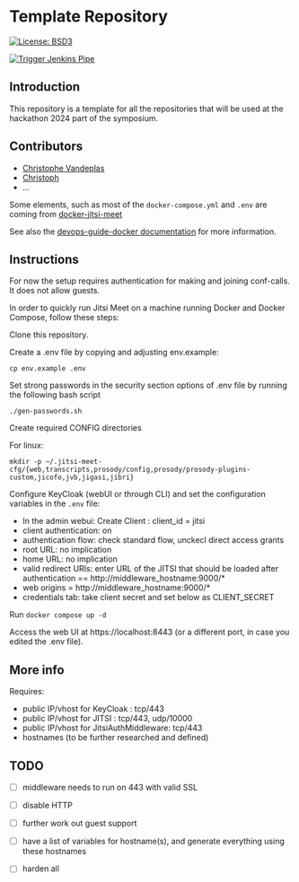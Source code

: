 
# Template Repository
[![License: BSD3](https://img.shields.io/badge/License-BSD3-blue.svg)](https://opensource.org/license/bsd-3-clause/)

[![Trigger Jenkins Pipe](https://github.com/digitharium/hiami-jitsi-keycloak/actions/workflows/main.yml/badge.svg)](https://github.com/digitharium/hiami-jitsi-keycloak/actions/workflows/main.yml)

## Introduction
This repository is a template for all the repositories that will be used at the hackathon 2024 part of the symposium.

## Contributors
* [Christophe Vandeplas](https://github.com/cvandeplas)
* [Christoph](https://github.com/guschtel)
* ...

Some elements, such as most of the `docker-compose.yml` and `.env` are coming from [docker-jitsi-meet](https://github.com/jitsi/docker-jitsi-meet)

See also the [devops-guide-docker documentation](https://jitsi.github.io/handbook/docs/devops-guide/devops-guide-docker/) for more information.

## Instructions
For now the setup requires authentication for making and joining conf-calls. It does not allow guests.


In order to quickly run Jitsi Meet on a machine running Docker and Docker Compose, follow these steps:

Clone this repository.

Create a .env file by copying and adjusting env.example:

```
cp env.example .env
```

Set strong passwords in the security section options of .env file by running the following bash script
```
./gen-passwords.sh
```
Create required CONFIG directories

For linux:
```
mkdir -p ~/.jitsi-meet-cfg/{web,transcripts,prosody/config,prosody/prosody-plugins-custom,jicofo,jvb,jigasi,jibri}
```

Configure KeyCloak (webUI or through CLI) and set the configuration variables in the `.env` file: 
- In the admin webui: Create Client : client_id = jitsi
- client authentication: on
- authentication flow: check standard flow, unckecl direct access grants
- root URL: no implication
- home URL: no implication
- valid redirect URIs: enter URL of the JITSI that should be loaded after authentication == http://middleware_hostname:9000/*
- web origins = http://middleware_hostname:9000/*
- credentials tab: take client secret and set below as CLIENT_SECRET

Run `docker compose up -d`

Access the web UI at https://localhost:8443 (or a different port, in case you edited the .env file).

## More info
Requires:
- public IP/vhost for KeyCloak : tcp/443 
- public IP/vhost for JITSI : tcp/443, udp/10000 
- public IP/vhost for JitsiAuthMiddleware: tcp/443
- hostnames (to be further researched and defined)

## TODO
- [ ] middleware needs to run on 443 with valid SSL
- [ ] disable HTTP
- [ ] further work out guest support
- [ ] have a list of variables for hostname(s), and generate everything using these hostnames
- [ ] harden all

